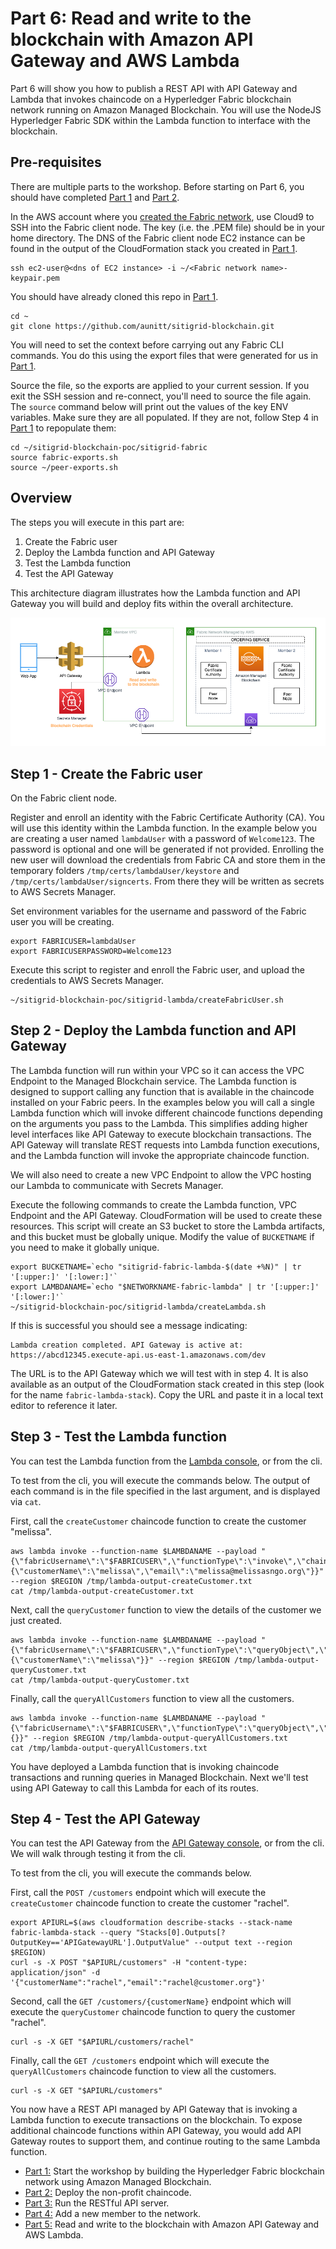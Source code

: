 # Part 6: Read and write to the blockchain with Amazon API Gateway and AWS Lambda

Part 6 will show you how to publish a REST API with API Gateway and Lambda that invokes chaincode on a Hyperledger Fabric blockchain network running on Amazon Managed Blockchain.  You will use the NodeJS Hyperledger Fabric SDK within the Lambda function to interface with the blockchain.

## Pre-requisites
 There are multiple parts to the workshop.  Before starting on Part 6, you should have completed [Part 1](../sitigrid-fabric/README.md) and [Part 2](../sitigrid-chaincode/README.md).

 In the AWS account where you [created the Fabric network](../sitigrid-fabric/README.md), use Cloud9 to SSH into the Fabric client node. The key (i.e. the .PEM file) should be in your home directory. The DNS of the Fabric client node EC2 instance can be found in the output of the CloudFormation stack you created in [Part 1](../sitigrid-fabric/README.md).

```
ssh ec2-user@<dns of EC2 instance> -i ~/<Fabric network name>-keypair.pem
```

You should have already cloned this repo in [Part 1](../sitigrid-fabric/README.md).

```
cd ~
git clone https://github.com/aunitt/sitigrid-blockchain.git
```

You will need to set the context before carrying out any Fabric CLI commands. You do this 
using the export files that were generated for us in [Part 1](../sitigrid-fabric/README.md).

Source the file, so the exports are applied to your current session. If you exit the SSH 
session and re-connect, you'll need to source the file again. The `source` command below
will print out the values of the key ENV variables. Make sure they are all populated. If
they are not, follow Step 4 in [Part 1](../sitigrid-fabric/README.md) to repopulate them:

```
cd ~/sitigrid-blockchain-poc/sitigrid-fabric
source fabric-exports.sh
source ~/peer-exports.sh 
```

## Overview

The steps you will execute in this part are:

1. Create the Fabric user
2. Deploy the Lambda function and API Gateway
3. Test the Lambda function
4. Test the API Gateway

This architecture diagram illustrates how the Lambda function and API Gateway you will build and deploy fits within the overall architecture.

![Architecture Diagram](./Lambda%20API%20AMB%20Workshop%20Diagram.png)

## Step 1 - Create the Fabric user
On the Fabric client node.

Register and enroll an identity with the Fabric Certificate Authority (CA). You will use this identity within the Lambda function. In the example below you are creating a user named `lambdaUser` with a password of `Welcome123`.  The password is optional and one will be generated if not provided.  Enrolling the new user will download the credentials from Fabric CA and store them in the temporary folders `/tmp/certs/lambdaUser/keystore` and `/tmp/certs/lambdaUser/signcerts`. From there they will be written as secrets to AWS Secrets Manager.

Set environment variables for the username and password of the Fabric user you will be creating.

```
export FABRICUSER=lambdaUser
export FABRICUSERPASSWORD=Welcome123
```

Execute this script to register and enroll the Fabric user, and upload the credentials to AWS Secrets Manager.

```
~/sitigrid-blockchain-poc/sitigrid-lambda/createFabricUser.sh
```

## Step 2 - Deploy the Lambda function and API Gateway

The Lambda function will run within your VPC so it can access the VPC Endpoint to the Managed Blockchain service. The Lambda function is designed to support calling any function that is available in the chaincode installed on your Fabric peers. In the examples below you will call a single Lambda function which will invoke different chaincode functions depending on the arguments you pass to the Lambda. This simplifies adding higher level interfaces like API Gateway to execute blockchain transactions. The API Gateway will translate REST requests into Lambda function executions, and the Lambda function will invoke the appropriate chaincode function.

We will also need to create a new VPC Endpoint to allow the VPC hosting our Lambda to communicate with Secrets Manager.  

Execute the following commands to create the Lambda function, VPC Endpoint and the API Gateway. CloudFormation will be used to create these resources. This script will create an S3 bucket to store the Lambda artifacts, and this bucket must be globally unique.  Modify the value of `BUCKETNAME` if you need to make it globally unique.

```
export BUCKETNAME=`echo "sitigrid-fabric-lambda-$(date +%N)" | tr '[:upper:]' '[:lower:]'`
export LAMBDANAME=`echo "$NETWORKNAME-fabric-lambda" | tr '[:upper:]' '[:lower:]'`
~/sitigrid-blockchain-poc/sitigrid-lambda/createLambda.sh
```

If this is successful you should see a message indicating:

```
Lambda creation completed. API Gateway is active at:
https://abcd12345.execute-api.us-east-1.amazonaws.com/dev
```

The URL is to the API Gateway which we will test with in step 4. It is also available as an output of the CloudFormation stack created in this step (look for the name `fabric-lambda-stack`). Copy the URL and paste it in a local text editor to reference it later.

## Step 3 - Test the Lambda function

You can test the Lambda function from the [Lambda console](https://console.aws.amazon.com/lambda), or from the cli.

To test from the cli, you will execute the commands below.  The output of each command is in the file specified in the last argument, and is displayed via `cat`.

First, call the `createCustomer` chaincode function to create the customer "melissa".
```
aws lambda invoke --function-name $LAMBDANAME --payload "{\"fabricUsername\":\"$FABRICUSER\",\"functionType\":\"invoke\",\"chaincodeFunction\":\"createCustomer\",\"chaincodeFunctionArgs\":{\"customerName\":\"melissa\",\"email\":\"melissa@melissasngo.org\"}}" --region $REGION /tmp/lambda-output-createCustomer.txt
cat /tmp/lambda-output-createCustomer.txt
```

Next, call the `queryCustomer` function to view the details of the customer we just created.
```
aws lambda invoke --function-name $LAMBDANAME --payload "{\"fabricUsername\":\"$FABRICUSER\",\"functionType\":\"queryObject\",\"chaincodeFunction\":\"queryCustomer\",\"chaincodeFunctionArgs\":{\"customerName\":\"melissa\"}}" --region $REGION /tmp/lambda-output-queryCustomer.txt
cat /tmp/lambda-output-queryCustomer.txt
```

Finally, call the `queryAllCustomers` function to view all the customers.
```
aws lambda invoke --function-name $LAMBDANAME --payload "{\"fabricUsername\":\"$FABRICUSER\",\"functionType\":\"queryObject\",\"chaincodeFunction\":\"queryAllCustomers\",\"chaincodeFunctionArgs\":{}}" --region $REGION /tmp/lambda-output-queryAllCustomers.txt
cat /tmp/lambda-output-queryAllCustomers.txt
```

You have deployed a Lambda function that is invoking chaincode transactions and running queries in Managed Blockchain. Next we'll test using API Gateway to call this Lambda for each of its routes.

## Step 4 - Test the API Gateway

You can test the API Gateway from the [API Gateway console](https://console.aws.amazon.com/apigateway), or from the cli.  We will walk through testing it from the cli.

To test from the cli, you will execute the commands below.  

First, call the `POST /customers` endpoint which will execute the `createCustomer` chaincode function to create the customer "rachel".

```
export APIURL=$(aws cloudformation describe-stacks --stack-name fabric-lambda-stack --query "Stacks[0].Outputs[?OutputKey=='APIGatewayURL'].OutputValue" --output text --region $REGION)
curl -s -X POST "$APIURL/customers" -H "content-type: application/json" -d '{"customerName":"rachel","email":"rachel@customer.org"}'
```

Second, call the `GET /customers/{customerName}` endpoint which will execute the `queryCustomer` chaincode function to query the customer "rachel".

```
curl -s -X GET "$APIURL/customers/rachel" 
```

Finally, call the `GET /customers` endpoint which will execute the `queryAllCustomers` chaincode function to view all the customers.

```
curl -s -X GET "$APIURL/customers" 
```

You now have a REST API managed by API Gateway that is invoking a Lambda function to execute transactions on the blockchain.  To expose additional chaincode functions within API Gateway, you would add API Gateway routes to support them, and continue routing to the same Lambda function.   

* [Part 1:](../sitigrid-fabric/README.md) Start the workshop by building the Hyperledger Fabric blockchain network using Amazon Managed Blockchain.
* [Part 2:](../sitigrid-chaincode/README.md) Deploy the non-profit chaincode. 
* [Part 3:](../sitigrid-rest-api/README.md) Run the RESTful API server.  
* [Part 4:](../new-member/README.md) Add a new member to the network. 
* [Part 5:](../sitigrid-lambda/README.md) Read and write to the blockchain with Amazon API Gateway and AWS Lambda.
